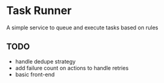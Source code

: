 # Task Runner

A simple service to queue and execute tasks based on rules


## TODO

- handle dedupe strategy
- add failure count on actions to handle retries
- basic front-end